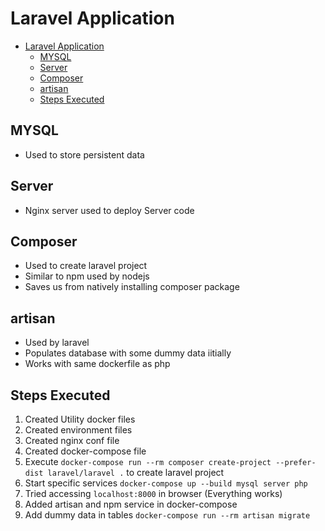 # Laravel Application

- [Laravel Application](#laravel-application)
  - [MYSQL](#mysql)
  - [Server](#server)
  - [Composer](#composer)
  - [artisan](#artisan)
  - [Steps Executed](#steps-executed)

## MYSQL

- Used to store persistent data

## Server

- Nginx server used to deploy Server code

## Composer

- Used to create laravel project
- Similar to npm used by nodejs
- Saves us from natively installing composer package

## artisan

- Used by laravel
- Populates database with some dummy data iitially
- Works with same dockerfile as php

## Steps Executed

1. Created Utility docker files
2. Created environment files
3. Created nginx conf file
4. Created docker-compose file
5. Execute `docker-compose run --rm composer create-project --prefer-dist laravel/laravel .` to create laravel project
6. Start specific services `docker-compose up --build mysql server php`
7. Tried accessing `localhost:8000` in browser (Everything works)
8. Added artisan and npm service in docker-compose
9. Add dummy data in tables `docker-compose run --rm artisan migrate`
